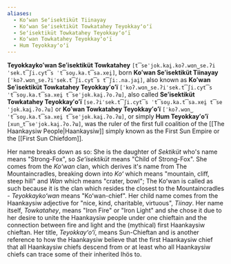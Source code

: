 ```yaml
---
aliases:
  - Koʻwan Seʻisektiküt Tiinayay
  - Koʻwan Seʻisektiküt Towkatahey Teyokkayʻoʻï
  - Seʻisektiküt Towkatahey Teyokkayʻoʻï
  - Koʻwan Towkatahey Teyokkayʻoʻï
  - Hum Teyokkayʻoʻï
---
```

**Teyokkaykoʻwan Seʻisektiküt Towkatahey** `[t͡seˈjok.kai̯.koʔ.wɑn‿se.ʔiˈsek.t͡ʃi.cyt͡s ˈt͡sou̯.ka.t͡sa.xei̯]`, born **Koʻwan Seʻisektiküt Tiinayay** `[ˈkoʔ.wɑn‿se.ʔiˈsek.t͡ʃi.cyt͡s t͡ʃiː.na.jai̯]`, also known as **Koʻwan Seʻisektiküt Towkatahey Teyokkayʻoʻï** `[ˈkoʔ.wɑn‿se.ʔiˈsek.t͡ʃi.cyt͡s ˈt͡sou̯.ka.t͡sa.xei̯ t͡seˈjok.kai̯.ʔo.ʔɯ]`, also called **Seʻisektiküt Towkatahey Teyokkayʻoʻï** `[se.ʔiˈsek.t͡ʃi.cyt͡s ˈt͡sou̯.ka.t͡sa.xei̯ t͡seˈjok.kai̯.ʔo.ʔɯ]` or **Koʻwan Towkatahey Teyokkayʻoʻï** `[ˈkoʔ.wɑn‿ˈt͡sou̯.ka.t͡sa.xei̯ t͡seˈjok.kai̯.ʔo.ʔɯ]`, or simply **Hum Teyokkayʻoʻï** `[xun‿t͡seˈjok.kai̯.ʔo.ʔɯ]`, was the ruler of the first full coalition of the [[The Haankaysiw People|Haankaysiw]] simply known as the First Sun Empire or the [[First Sun Chiefdom]].

Her name breaks down as so: She is the daughter of _Sektiküt_ who's name means "Strong-Fox", so _Seʻisektiküt_ means "Child of Strong-Fox". She comes from the _Koʻwan_ clan, which derives it's name from The Mountaincradles, breaking down into _Koʻ_ which means "mountain, cliff, steep hill" and _Wan_ which means "crater, bowl"; The Koʻwan is called as such because it is the clan which resides the closest to the Mountaincradles - _Teyokkaykoʻwan_ means "Koʻwan-chief". Her child name comes from the Haankaysiw adjective for "nice, kind, charitable, virtuous", _Tiinay_. Her name itself, _Towkatahey_, means "Iron Fire" or "Iron Light" and she chose it due to her desire to unite the Haankaysiw people under one chieftain and the connection between fire and light and the (mythical) first Haankaysiw chieftan. Her title, _Teyokkayʻoʻï_, means Sun-Chieftan and is another reference to how the Haankaysiw believe that the first Haankaysiw chief that all Haankaysiw chiefs descend from or at least who all Haankaysiw chiefs can trace some of their inherited Ihös to.